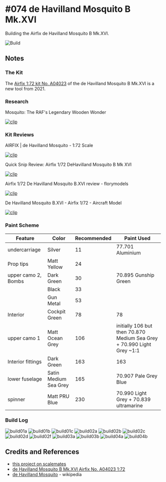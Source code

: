 # #074 de Havilland Mosquito B Mk.XVI

Building the Airfix de Havilland Mosquito B Mk.XVI.

![Build](./assets/Mosquito_build.jpg?raw=true)

## Notes

### The Kit

The [Airfix 1:72 kit No. A04023](https://www.scalemates.com/kits/airfix-a04023-havilland-mosquito-b-mkxvi--1324974)
of the de Havilland Mosquito B Mk.XVI is a new tool from 2021.

### Research

Mosquito: The RAF's Legendary Wooden Wonder

[![clip](https://img.youtube.com/vi/Z5gWrdcxc_4/0.jpg)](https://www.youtube.com/watch?v=Z5gWrdcxc_4)

### Kit Reviews

AIRFIX | de Havilland Mosquito - 1:72 Scale

[![clip](https://img.youtube.com/vi/GigldyHXE6E/0.jpg)](https://www.youtube.com/watch?v=GigldyHXE6E)

Quick Snip Review: Airfix 1/72 DeHavilland Mosquito B Mk XVI

[![clip](https://img.youtube.com/vi/5hh-VfGB4Q8/0.jpg)](https://www.youtube.com/watch?v=5hh-VfGB4Q8)

Airfix 1/72 De Havilland Mosquito B.XVI review - florymodels

[![clip](https://img.youtube.com/vi/vfmsFzdClJE/0.jpg)](https://www.youtube.com/watch?v=vfmsFzdClJE)

De Havilland Mosquito B.XVI - Airfix 1/72 - Aircraft Model

[![clip](https://img.youtube.com/vi/iRsc73Cvsj4/0.jpg)](https://www.youtube.com/watch?v=iRsc73Cvsj4)

### Paint Scheme

| Feature               | Color                 | Recommended | Paint Used                              |
|-----------------------|-----------------------|-------------|-----------------------------------------|
| undercarriage         | Silver                | 11          | 77.701 Aluminium                        |
| Prop tips             | Matt Yellow           | 24          |                                         |
| upper camo 2, Bombs   | Dark Green            | 30          | 70.895 Gunship Green                                      |
|                       | Black                 | 33          |                                         |
|                       | Gun Metal             | 53          |                                         |
| Interior              | Cockpit Green         | 78          | 78                                      |
| upper camo 1          | Matt Ocean Grey       | 106         | initially 106 but then 70.870 Medium Sea Grey + 70.990 Light Grey ~1:1 |
| Interior fittings     | Dark Green            | 163         | 163                                     |
| lower fuselage        | Satin Medium Sea Grey | 165         | 70.907 Pale Grey Blue                   |
| spinner               | Matt PRU Blue         | 230         | 70.990 Light Grey + 70.839 ultramarine  |

### Build Log

![build01a](./assets/build01a.jpg?raw=true)
![build01b](./assets/build01b.jpg?raw=true)
![build01c](./assets/build01c.jpg?raw=true)
![build02a](./assets/build02a.jpg?raw=true)
![build02b](./assets/build02b.jpg?raw=true)
![build02c](./assets/build02c.jpg?raw=true)
![build02d](./assets/build02d.jpg?raw=true)
![build02f](./assets/build02f.jpg?raw=true)
![build03a](./assets/build03a.jpg?raw=true)
![build03b](./assets/build03b.jpg?raw=true)
![build04a](./assets/build04a.jpg?raw=true)
![build04b](./assets/build04b.jpg?raw=true)

## Credits and References

* [this project on scalemates](https://www.scalemates.com/profiles/mate.php?id=74137&p=projects&project=135584)
* [de Havilland Mosquito B Mk.XVI Airfix No. A04023 1:72](https://www.scalemates.com/kits/airfix-a04023-havilland-mosquito-b-mkxvi--1324974)
* [de Havilland Mosquito](https://en.wikipedia.org/wiki/De_Havilland_Mosquito) - wikipedia
